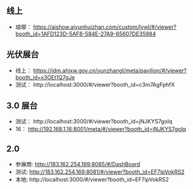 ## 线上

- 琅琊： https://aishow.aiyunhuizhan.com/custom/lywl/#/viewer?booth_id=1AFD123D-5AF8-584E-27A9-65607DE35984

## 光伏展台

- 线上： https://idm.ahjxw.gov.cn/yunzhangl/meta/pavilion/#/viewer?booth_id=x3OEt1Q7gJe
- 测试： http://localhost:3000/#/viewer?booth_id=c3m7AgFphfX

## 3.0 展台

- 测试： http://localhost:3000/#/viewer?booth_id=jNJKYS7goIq
- 16： http://192.168.1.16:8001/meta/#/viewer?booth_id=jNJKYS7goIq

## 2.0

- 参展商: http://183.162.254.169:8085/#/DashBoard
- 测试: http://183.162.254.169:8081/#/viewer?booth_id=EF7ipVokRS2
- 本地: http://localhost:3000/#/viewer?booth_id=EF7ipVokRS2